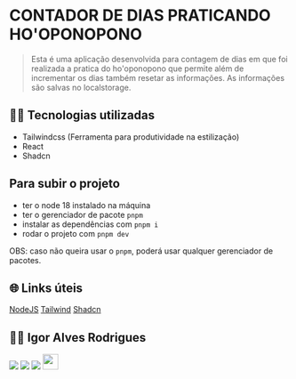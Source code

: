 # CONTADOR DE DIAS PRATICANDO HO'OPONOPONO

> Esta é uma aplicação desenvolvida para contagem
 de dias em que foi realizada a pratica do ho'oponopono que 
 permite além de incrementar os dias também resetar  as informações. As informações são salvas no localstorage. 

## 👨‍💻 Tecnologias utilizadas

- Tailwindcss (Ferramenta para produtividade na estilização)
- React
- Shadcn

## Para subir o projeto

- ter o node 18 instalado na máquina
- ter o gerenciador de pacote `pnpm` 
- instalar as dependências com `pnpm i`
- rodar o projeto com `pnpm dev`

OBS: caso não queira usar o `pnpm`, poderá usar qualquer gerenciador de pacotes.

## 🌐 Links úteis
[NodeJS](https://nodejs.org/en/download)
[Tailwind](https://tailwindcss.com/)
[Shadcn](https://ui.shadcn.com/)

## 🧑‍💻 Igor Alves Rodrigues

[<img
  src="https://img.shields.io/badge/linkedin-%230077B5.svg?&style=for-the-badge&logo=linkedin&logoColor=white" />](https://www.linkedin.com/in/igor-alves-rodrigues-7941a116b/)
[<img
  src=" https://img.shields.io/badge/GitHub-100000?style=for-the-badge&logo=github&logoColor=white" />](https://gthub.com/igoralvesr)
[<img
  src="https://img.shields.io/badge/WhatsApp-25D366?style=for-the-badge&logo=whatsapp&logoColor=white" />](http://wa.me/5548998434969)
[<img src="https://img.shields.io/website-up-down-green-red/http/shields.io.svg"
  height="28" />](https://igoralvesr.github.io)